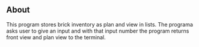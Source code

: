 ## About

This program stores brick inventory as plan and view in lists.
The programa asks user to give an input and with that input number the program returns front view and plan view to the terminal.
